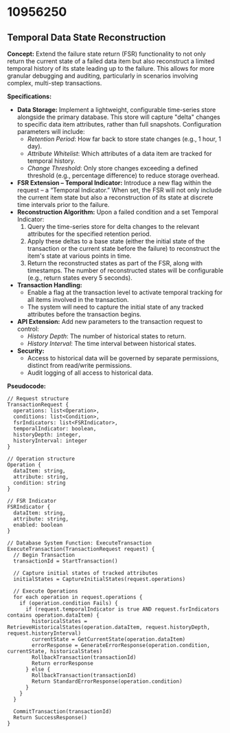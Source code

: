 # 10956250

## Temporal Data State Reconstruction

**Concept:** Extend the failure state return (FSR) functionality to not only return the current state of a failed data item but also reconstruct a limited temporal history of its state leading up to the failure. This allows for more granular debugging and auditing, particularly in scenarios involving complex, multi-step transactions.

**Specifications:**

*   **Data Storage:** Implement a lightweight, configurable time-series store alongside the primary database. This store will capture "delta" changes to specific data item attributes, rather than full snapshots. Configuration parameters will include:
    *   *Retention Period*: How far back to store state changes (e.g., 1 hour, 1 day).
    *   *Attribute Whitelist*: Which attributes of a data item are tracked for temporal history.
    *   *Change Threshold*: Only store changes exceeding a defined threshold (e.g., percentage difference) to reduce storage overhead.
*   **FSR Extension – Temporal Indicator:** Introduce a new flag within the request – a “Temporal Indicator.” When set, the FSR will not only include the current item state but also a reconstruction of its state at discrete time intervals prior to the failure.
*   **Reconstruction Algorithm:** Upon a failed condition and a set Temporal Indicator:
    1.  Query the time-series store for delta changes to the relevant attributes for the specified retention period.
    2.  Apply these deltas to a base state (either the initial state of the transaction or the current state before the failure) to reconstruct the item's state at various points in time.
    3.  Return the reconstructed states as part of the FSR, along with timestamps. The number of reconstructed states will be configurable (e.g., return states every 5 seconds).
*   **Transaction Handling:**
    *   Enable a flag at the transaction level to activate temporal tracking for all items involved in the transaction.
    *   The system will need to capture the initial state of any tracked attributes before the transaction begins.
*   **API Extension:** Add new parameters to the transaction request to control:
    *   *History Depth*: The number of historical states to return.
    *   *History Interval*: The time interval between historical states.
*   **Security:**
    *   Access to historical data will be governed by separate permissions, distinct from read/write permissions.
    *   Audit logging of all access to historical data.

**Pseudocode:**

```
// Request structure
TransactionRequest {
  operations: list<Operation>,
  conditions: list<Condition>,
  fsrIndicators: list<FSRIndicator>,
  temporalIndicator: boolean,
  historyDepth: integer,
  historyInterval: integer
}

// Operation structure
Operation {
  dataItem: string,
  attribute: string,
  condition: string
}

// FSR Indicator
FSRIndicator {
  dataItem: string,
  attribute: string,
  enabled: boolean
}

// Database System Function: ExecuteTransaction
ExecuteTransaction(TransactionRequest request) {
  // Begin Transaction
  transactionId = StartTransaction()

  // Capture initial states of tracked attributes
  initialStates = CaptureInitialStates(request.operations)

  // Execute Operations
  for each operation in request.operations {
    if (operation.condition Fails) {
      if (request.temporalIndicator is true AND request.fsrIndicators contains operation.dataItem) {
        historicalStates = RetrieveHistoricalStates(operation.dataItem, request.historyDepth, request.historyInterval)
        currentState = GetCurrentState(operation.dataItem)
        errorResponse = GenerateErrorResponse(operation.condition, currentState, historicalStates)
        RollbackTransaction(transactionId)
        Return errorResponse
      } else {
        RollbackTransaction(transactionId)
        Return StandardErrorResponse(operation.condition)
      }
    }
  }

  CommitTransaction(transactionId)
  Return SuccessResponse()
}
```